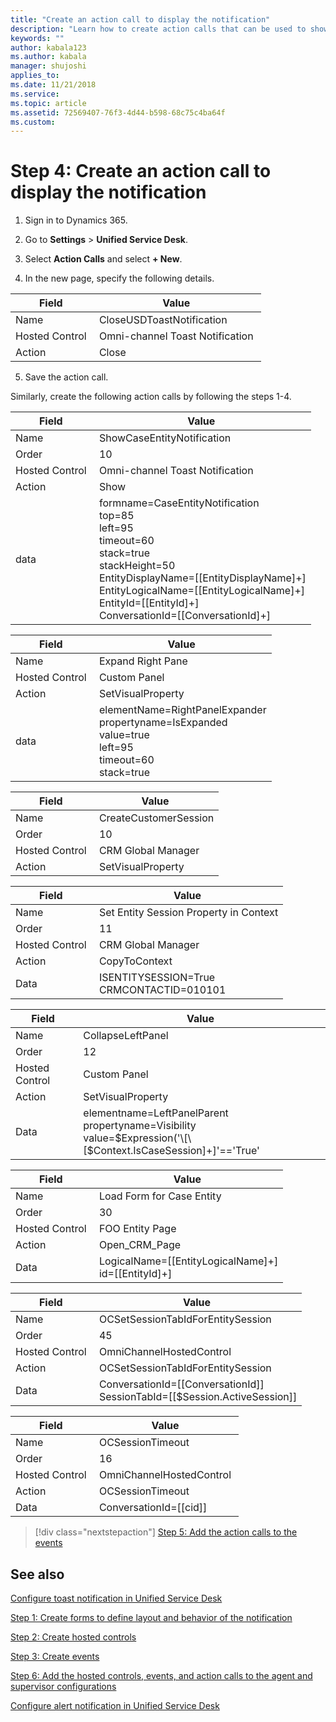 ```yaml
---
title: "Create an action call to display the notification"
description: "Learn how to create action calls that can be used to show notifications in Omni-channel Engagement Hub."
keywords: ""
author: kabala123
ms.author: kabala
manager: shujoshi
applies_to: 
ms.date: 11/21/2018
ms.service: 
ms.topic: article
ms.assetid: 72569407-76f3-4d44-b598-68c75c4ba64f
ms.custom: 
---
```

# Step 4: Create an action call to display the notification 

1. Sign in to Dynamics 365.

2. Go to **Settings** &gt; **Unified Service Desk**. 

3. Select **Action Calls** and select **+ New**. 

4. In the new page, specify the following details. 

 | Field           | Value                            |
 |-----------------|----------------------------------|
 | Name            | CloseUSDToastNotification        |
 | Hosted Control  | Omni-channel Toast Notification  |
 | Action          | Close                            |

5. Save the action call.

 <!-- Update images: ![MarkdownConversionFile_Omni channel Engagement Hub Guide   Copy image4](media/MarkdownConversionFile_Omni-channel-Engagement-Hub-Guide---Copy-image4.png) -->

Similarly, create the following action calls by following the steps 1-4.

 | Field           | Value                                        |
 |-----------------|----------------------------------------------|
 | Name            | ShowCaseEntityNotification                   |
 | Order           | 10                                           |
 | Hosted Control  | Omni-channel Toast Notification              |
 | Action          | Show                                         |
 | data            | formname=CaseEntityNotification <br> top=85 <br> left=95 <br> timeout=60 <br> stack=true <br> stackHeight=50 <br> EntityDisplayName=\[\[EntityDisplayName\]+\] <br> EntityLogicalName=\[\[EntityLogicalName\]+\] <br> EntityId=\[\[EntityId\]+\] <br> ConversationId=\[\[ConversationId\]+\] |

 <!-- Update images: ![MarkdownConversionFile_Omni channel Engagement Hub Guide   Copy image5](media/MarkdownConversionFile_Omni-channel-Engagement-Hub-Guide---Copy-image5.png)  -->

 | Field           | Value                          |
 |-----------------|--------------------------------|
 | Name            | Expand Right Pane              |
 | Hosted Control  | Custom Panel                   |
 | Action          | SetVisualProperty              |
 | data            | elementName=RightPanelExpander <br> propertyname=IsExpanded <br> value=true <br> left=95 <br> timeout=60 <br> stack=true                      |

 <!-- Update images: ![MarkdownConversionFile_Omni channel Engagement Hub Guide   Copy image6](media/MarkdownConversionFile_Omni-channel-Engagement-Hub-Guide---Copy-image6.png)  -->

 | Field           | Value                 |
 |-----------------|-----------------------|
 | Name            | CreateCustomerSession |
 | Order           | 10                    |
 | Hosted Control  | CRM Global Manager    |
 | Action          | SetVisualProperty     |

 <!-- Update images: ![MarkdownConversionFile_Omni channel Engagement Hub Guide   Copy image7](media/MarkdownConversionFile_Omni-channel-Engagement-Hub-Guide---Copy-image7.png)  -->

 | Field           | Value                                  |
 |-----------------|----------------------------------------|
 | Name            | Set Entity Session Property in Context |
 | Order           | 11                                     |
 | Hosted Control  | CRM Global Manager                     |
 | Action          | CopyToContext                          |
 | Data            | ISENTITYSESSION=True <br> CRMCONTACTID=010101                     |

 <!-- Update images: ![MarkdownConversionFile_Omni channel Engagement Hub Guide   Copy image8](media/MarkdownConversionFile_Omni-channel-Engagement-Hub-Guide---Copy-image8.png)  -->

 | Field           | Value            |
 |-----------------|------------------|
| Name            | CollapseLeftPanel |
| Order           | 12                |
| Hosted Control  | Custom Panel      |
| Action          | SetVisualProperty |
| Data            | elementname=LeftPanelParent <br>  propertyname=Visibility <br> value=$Expression('\[\[$Context.IsCaseSession\]+\]'=='True' || '\[\[$Context.ISENTITYSESSION\]+\]'=='True' || '\[\[$Session.IsGlobal\]+\]'=='True' || '\[\[$Context.cticallincoming\]+\]'=='1'? "Collapsed" : "Visible")  |

 <!-- Update images: ![MarkdownConversionFile_Omni channel Engagement Hub Guide   Copy image9](media/MarkdownConversionFile_Omni-channel-Engagement-Hub-Guide---Copy-image9.png)  -->

 | Field           | Value                                  |
 |-----------------|----------------------------------------|
 | Name            | Load Form for Case Entity              |
 | Order           | 30                                     |
 | Hosted Control  | FOO Entity Page                        |
 | Action          | Open\_CRM\_Page                        |
 | Data            | LogicalName=\[\[EntityLogicalName\]+\] <br> id=\[\[EntityId\]+\]                    |

 <!-- Update images: ![MarkdownConversionFile_Omni channel Engagement Hub Guide   Copy image10](media/MarkdownConversionFile_Omni-channel-Engagement-Hub-Guide---Copy-image10.png)  -->

 | Field           | Value                                       |
 |-----------------|---------------------------------------------|
 | Name            | OCSetSessionTabIdForEntitySession           |
 | Order           | 45                                          |
 | Hosted Control  | OmniChannelHostedControl                    |
 | Action          | OCSetSessionTabIdForEntitySession           |
 | Data            | ConversationId=\[\[ConversationId\]\] <br> SessionTabId=\[\[$Session.ActiveSession\]\]  |

 <!-- Update images: ![MarkdownConversionFile_Omni channel Engagement Hub Guide   Copy image11](media/MarkdownConversionFile_Omni-channel-Engagement-Hub-Guide---Copy-image11.png)  -->

 | Field           | Value                       |
 |-----------------|-----------------------------|
 | Name            | OCSessionTimeout            |
 | Order           | 16                          |
 | Hosted Control  | OmniChannelHostedControl    |
 | Action          | OCSessionTimeout            |
 | Data            | ConversationId=\[\[cid\]\]  |

 <!-- Update images: ![MarkdownConversionFile_Omni channel Engagement Hub Guide   Copy image12](media/MarkdownConversionFile_Omni-channel-Engagement-Hub-Guide---Copy-image12.png)   -->

> [!div class="nextstepaction"]
> [Step 5: Add the action calls to the events](toastnotification-step5-add-action-calls-events.md)

## See also

[Configure toast notification in Unified Service Desk](configure-toast-notification-unified-service-desk.md)

[Step 1: Create forms to define layout and behavior of the notification](toastnotification-step1-create-forms-define-layout-behavior-notification.md)

[Step 2: Create hosted controls](toastnotification-step2-create-hosted-controls.md)

[Step 3: Create events](toastnotification-step3-create-the-events.md)

[Step 6: Add the hosted controls, events, and action calls to the agent and supervisor configurations](toastnotification-step6-add-hosted-controls-events-action-callsagent-supervisor-configurations.md)

[Configure alert notification in Unified Service Desk](configure-alert-notification-unified-service-desk.md)